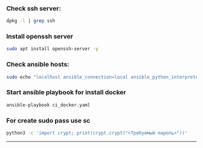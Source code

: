 
### Check ssh server:
``` bash
dpkg -l | grep ssh
```
### Install openssh server
``` bash
sudo apt install openssh-server -y
```

### Check ansible hosts:
``` bash
sudo echo "localhost ansible_connection=local ansible_python_interpreter=/usr/bin/python3 " >> /etc/ansible/hosts
```

### Start ansible playbook for install docker
``` bash
ansible-playbook ci_docker.yaml
```

### For create sudo pass use sc
``` bash
python3 -c 'import crypt; print(crypt.crypt("<Требуемый пароль>"))'
```
---
